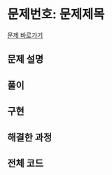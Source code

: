 # 문제번호: 문제제목

[문제 바로가기](https://www.acmicpc.net/problem/)

## 문제 설명

## 풀이

## 구현

## 해결한 과정

## 전체 코드
